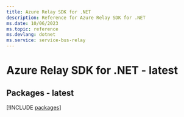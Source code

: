 ```yaml
---
title: Azure Relay SDK for .NET
description: Reference for Azure Relay SDK for .NET
ms.date: 10/06/2023
ms.topic: reference
ms.devlang: dotnet
ms.service: service-bus-relay
---
```

# Azure Relay SDK for .NET - latest
## Packages - latest
[!INCLUDE [packages](relay-index.md)]
